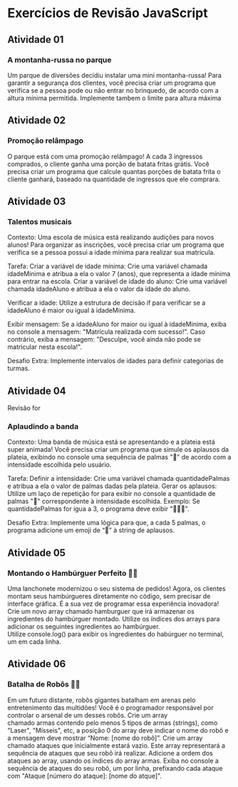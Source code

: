 # Exercícios de Revisão JavaScript

## Atividade 01
### A montanha-russa no parque
Um parque de diversões decidiu instalar uma mini montanha-russa! Para garantir a segurança dos clientes, você precisa criar um programa que verifica se a pessoa pode ou não entrar no brinquedo, de acordo com a altura mínima permitida. Implemente tambem o limite para altura máxima

## Atividade 02
### Promoção relâmpago
O parque está com uma promoção relâmpago! A cada 3 ingressos comprados, o cliente ganha uma porção de batata fritas grátis. Você precisa criar um programa que calcule quantas porções de batata frita o cliente ganhará, baseado na quantidade de ingressos que ele comprara. 

## Atividade 03
### Talentos musicais

Contexto: Uma escola de música está realizando audições para novos alunos! Para organizar as inscrições, você precisa criar um programa que verifica se a pessoa possui a idade mínima para realizar sua matrícula.

Tarefa:
Criar a variável de idade mínima: Crie uma variável chamada idadeMinima e atribua a ela o valor 7 (anos), que representa a idade mínima para entrar na escola.
Criar a variável de idade do aluno: Crie uma variável chamada idadeAluno e atribua a ela o valor da idade do aluno.

Verificar a idade: Utilize a estrutura de decisão if para verificar se a idadeAluno é maior ou igual à idadeMinima.

Exibir mensagem:
Se a idadeAluno for maior ou igual à idadeMinima, exiba no console a mensagem: "Matrícula realizada com sucesso!".
Caso contrário, exiba a mensagem: "Desculpe, você ainda não pode se matricular nesta escola!".

Desafio Extra:
Implemente intervalos de idades para definir categorias de turmas.

## Atividade 04

Revisão for

### Aplaudindo a banda

Contexto: Uma banda de música está se apresentando e a plateia está super animada! Você precisa criar um programa que simule os aplausos da plateia, exibindo no console uma sequência de palmas "👏" de acordo com a intensidade escolhida pelo usuário.

Tarefa:
Definir a intensidade: Crie uma variável chamada quantidadePalmas e atribua a ela o valor de palmas dadas pela plateia.
Gerar os aplausos: Utilize um laço de repetição for para exibir no console a quantidade de palmas "👏" correspondente à intensidade escolhida.
Exemplo: Se quantidadePalmas for igua a 3, o programa deve exibir "👏👏👏".

Desafio Extra:
Implemente uma lógica para que, a cada 5 palmas, o programa adicione um emoji de “🎉” à string de aplausos.

## Atividade 05
### Montando o Hambúrguer Perfeito 🍔🤖
Uma lanchonete modernizou o seu sistema de pedidos! Agora, os clientes montam seus hambúrgueres diretamente no código, sem precisar de interface gráfica. É a sua vez de programar essa experiência inovadora!
Crie um novo array chamado hamburguer que irá armazenar os ingredientes do hambúrguer montado. Utilize os índices dos arrays para adicionar os seguintes ingredientes ao hambúrguer. Utilize console.log() para exibir os ingredientes do habúrguer no terminal, um em cada linha.

## Atividade 06
### Batalha de Robôs 🤖💥
Em um futuro distante, robôs gigantes batalham em arenas pelo entretenimento das multidões! Você é o programador responsável por controlar o arsenal de um desses robôs. Crie um array chamado armas contendo pelo menos 5 tipos de armas (strings), como "Laser", "Mísseis", etc, a posição 0 do array deve indicar o nome do robô e a mensagem deve mostrar “Nome: [nome do robô]”. Crie um array chamado ataques que inicialmente estará vazio. Este array representará a sequência de ataques que seu robô irá realizar. Adicione a ordem dos ataques ao array, usando os índices do array armas. Exiba no console a sequência de ataques do seu robô, um por linha, prefixando cada ataque com "Ataque [número do ataque]: [nome do atque]".